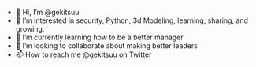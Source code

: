 - 👋 Hi, I’m @gekitsuu
- 👀 I’m interested in security, Python, 3d Modeling, learning, sharing, and growing. 
- 🌱 I’m currently learning how to be a better manager
- 💞️ I’m looking to collaborate about making better leaders
- 📫 How to reach me @gekitsuu on Twitter

<!---
gekitsuu/gekitsuu is a ✨ special ✨ repository because its `README.md` (this file) appears on your GitHub profile.
You can click the Preview link to take a look at your changes.
--->
